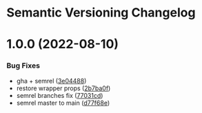 # Semantic Versioning Changelog

# 1.0.0 (2022-08-10)


### Bug Fixes

* gha + semrel ([3e04488](https://github.com/Dudu876/java-semantic-release/commit/3e04488a733d0427f5269991713a67cc0576d15b))
* restore wrapper props ([2b7ba0f](https://github.com/Dudu876/java-semantic-release/commit/2b7ba0f7a75c97969af1e85155b858b9ce8c9304))
* semrel branches fix ([77031cd](https://github.com/Dudu876/java-semantic-release/commit/77031cdfcdc981cd297ec85a971aadd770fe6b10))
* semrel master to main ([d77f68e](https://github.com/Dudu876/java-semantic-release/commit/d77f68e489b289267dd8fcf8d571982a68ad2104))
